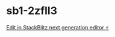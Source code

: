 # sb1-2zfll3

[Edit in StackBlitz next generation editor ⚡️](https://stackblitz.com/~/github.com/IgnatMaldive/sb1-2zfll3)